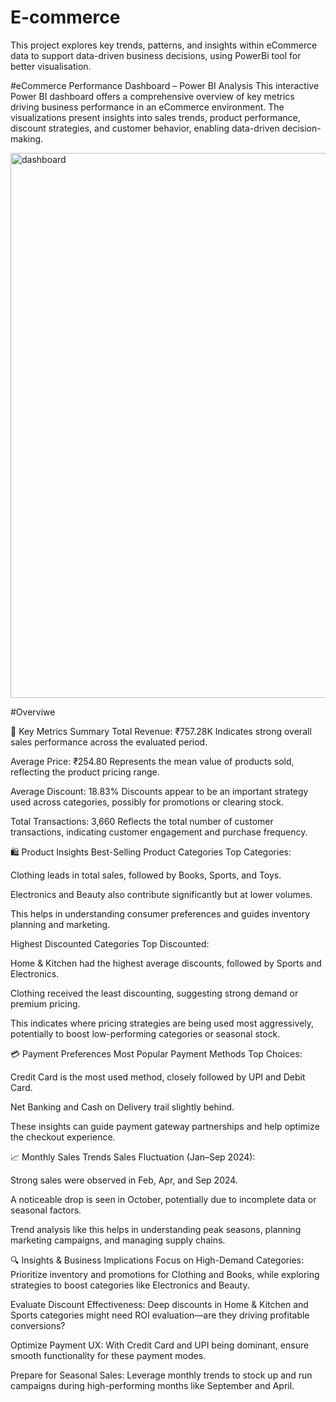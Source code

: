 # E-commerce
This project explores key trends, patterns, and insights within eCommerce data to support data-driven business decisions, using PowerBi tool for better visualisation.

 #eCommerce Performance Dashboard – Power BI Analysis
This interactive Power BI dashboard offers a comprehensive overview of key metrics driving business performance in an eCommerce environment. The visualizations present insights into sales trends, product performance, discount strategies, and customer behavior, enabling data-driven decision-making.

<img width="872" alt="dashboard" src="https://github.com/user-attachments/assets/ff2d0730-1195-4d8c-bf6b-48a208ab7ea2" />


#Overviwe

🧾 Key Metrics Summary
Total Revenue: ₹757.28K
Indicates strong overall sales performance across the evaluated period.

Average Price: ₹254.80
Represents the mean value of products sold, reflecting the product pricing range.

Average Discount: 18.83%
Discounts appear to be an important strategy used across categories, possibly for promotions or clearing stock.

Total Transactions: 3,660
Reflects the total number of customer transactions, indicating customer engagement and purchase frequency.

🛍️ Product Insights
Best-Selling Product Categories
Top Categories:

Clothing leads in total sales, followed by Books, Sports, and Toys.

Electronics and Beauty also contribute significantly but at lower volumes.

This helps in understanding consumer preferences and guides inventory planning and marketing.

Highest Discounted Categories
Top Discounted:

Home & Kitchen had the highest average discounts, followed by Sports and Electronics.

Clothing received the least discounting, suggesting strong demand or premium pricing.

This indicates where pricing strategies are being used most aggressively, potentially to boost low-performing categories or seasonal stock.

💳 Payment Preferences
Most Popular Payment Methods
Top Choices:

Credit Card is the most used method, closely followed by UPI and Debit Card.

Net Banking and Cash on Delivery trail slightly behind.

These insights can guide payment gateway partnerships and help optimize the checkout experience.

📈 Monthly Sales Trends
Sales Fluctuation (Jan–Sep 2024):

Strong sales were observed in Feb, Apr, and Sep 2024.

A noticeable drop is seen in October, potentially due to incomplete data or seasonal factors.

Trend analysis like this helps in understanding peak seasons, planning marketing campaigns, and managing supply chains.

🔍 Insights & Business Implications
Focus on High-Demand Categories:
Prioritize inventory and promotions for Clothing and Books, while exploring strategies to boost categories like Electronics and Beauty.

Evaluate Discount Effectiveness:
Deep discounts in Home & Kitchen and Sports categories might need ROI evaluation—are they driving profitable conversions?

Optimize Payment UX:
With Credit Card and UPI being dominant, ensure smooth functionality for these payment modes.

Prepare for Seasonal Sales:
Leverage monthly trends to stock up and run campaigns during high-performing months like September and April.
